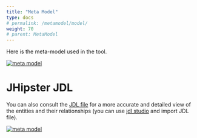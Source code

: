```yaml
---
title: "Meta Model"
type: docs
# permalink: /metamodel/model/
weight: 70
# parent: MetaModel
---
```



Here is the meta-model used in the tool.

[![meta model](../png/plantuml-eadesignit/plantuml-eadesignit.png)](../png/plantuml-eadesignit/plantuml-eadesignit.png)
# JHipster JDL


You can also consult the [JDL file](https://github.com/mauvaisetroupe/ea-design-it/blob/main/jhipster-jdl-metamodel.jdl) for a more accurate and detailed view of the entities and their relationships (you can use [jdl studio](https://start.jhipster.tech/jdl-studio/) and import JDL file).

[![meta model](../jdl.png)](https://github.com/mauvaisetroupe/ea-design-it/blob/main/jhipster-jdl-metamodel.jdl)













